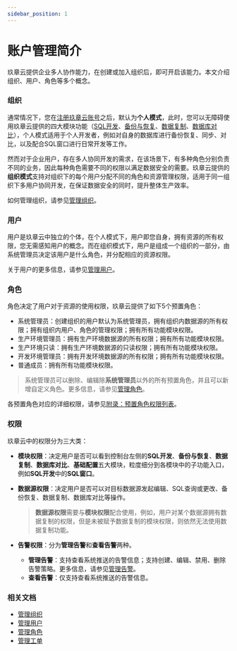 ```yaml
---
sidebar_position: 1
---
```




# 账户管理简介

玖章云提供企业多人协作能力，在创建或加入组织后，即可开启该能力。本文介绍组织、用户、角色等多个概念。

### <span id="organization">组织</span>

通常情况下，您在[注册玖章云账号](../quick_start.md#步骤一注册玖章云账号)之后，默认为**个人模式**，此时，您可以无障碍使用玖章云提供的四大模块功能（[SQL开发](/sqldev/intro_sqldev.md)、[备份与恢复](/backup_and_restore/intro_back.md)、[数据复制](/replication/intro_repli.md)、[数据库对比](/compare/intro_comp.md)），个人模式适用于个人开发者，例如对自身的数据库进行备份恢复、同步、对比，以及配合SQL窗口进行日常开发等工作。

然而对于企业用户，存在多人协同开发的需求，在该场景下，有多种角色分别负责不同的业务，因此每种角色需要不同的权限以满足数据安全的需要。玖章云提供的**组织模式**支持对组织下的每个用户分配不同的角色和资源管理权限，适用于同一组织下多用户协同开发，在保证数据安全的同时，提升整体生产效率。

如何管理组织，请参见[管理组织](manage_organization.md)。

### <span id="user">用户</span>

用户是玖章云中独立的个体，在个人模式下，用户即您自身，拥有资源的所有权限，您无需感知用户的概念。而在组织模式下，用户是组成一个组织的一部分，由系统管理员决定该用户是什么角色，并分配相应的资源权限。

关于用户的更多信息，请参见[管理用户](manage_user.md)。

### <span id="role">角色</span>

角色决定了用户对于资源的使用权限，玖章云提供了如下5个预置角色：

- 系统管理员：创建组织的用户默认为系统管理员，拥有组织内数据源的所有权限；拥有组织内用户、角色的管理权限；<!--拥有查看审计日志（用户行为记录）的权限；-->拥有所有功能模块权限。
- 生产环境管理员：拥有生产环境数据源的所有权限；拥有所有功能模块权限。
- 生产环境只读：拥有生产环境数据源的只读权限；拥有所有功能模块权限。
- 开发环境管理员：拥有开发环境数据源的所有权限；拥有所有功能模块权限。
- 普通成员：拥有所有功能模块权限。

> 系统管理员可以删除、编辑除**系统管理员**以外的所有预置角色，并且可以新增自定义角色。更多信息，请参见[管理角色](manage_role.md)。

各预置角色对应的详细权限，请参见[附录：预置角色权限列表](manage_role.md#role_list)。

### <span id="permission">权限</span>

玖章云中的权限分为三大类：

- **模块权限**：决定用户是否可以看到控制台左侧的**SQL开发**、**备份与恢复**、**数据复制**、**数据库对比**、**基础配置**五大模块，粒度细分到各模块中的子功能入口，例如**SQL开发**中的**SQL窗口**。

- **数据源权限**：决定用户是否可以对目标数据源发起编辑、SQL查询或更改、备份恢复、数据复制、数据库对比等操作。

  > **数据源权限**需要与**模块权限**配合使用，例如，用户对某个数据源拥有数据复制的权限，但是未被赋予数据复制的模块权限，则依然无法使用数据复制功能。

- **告警权限**：分为**管理告警**和**查看告警**两种。
  
  - **管理告警**：支持查看系统推送的告警信息；支持创建、编辑、禁用、删除告警策略。更多信息，请参见[管理告警](../alart/intro.md)。
  - **查看告警**：仅支持查看系统推送的告警信息。

### 相关文档

- [管理组织](manage_organization.md)
- [管理用户](manage_user.md)
- [管理角色](manage_role.md)
- [管理工单](manage_workorder.md)
